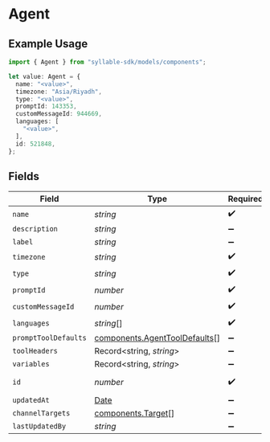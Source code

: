 # Agent

## Example Usage

```typescript
import { Agent } from "syllable-sdk/models/components";

let value: Agent = {
  name: "<value>",
  timezone: "Asia/Riyadh",
  type: "<value>",
  promptId: 143353,
  customMessageId: 944669,
  languages: [
    "<value>",
  ],
  id: 521848,
};
```

## Fields

| Field                                                                                         | Type                                                                                          | Required                                                                                      | Description                                                                                   |
| --------------------------------------------------------------------------------------------- | --------------------------------------------------------------------------------------------- | --------------------------------------------------------------------------------------------- | --------------------------------------------------------------------------------------------- |
| `name`                                                                                        | *string*                                                                                      | :heavy_check_mark:                                                                            | N/A                                                                                           |
| `description`                                                                                 | *string*                                                                                      | :heavy_minus_sign:                                                                            | N/A                                                                                           |
| `label`                                                                                       | *string*                                                                                      | :heavy_minus_sign:                                                                            | N/A                                                                                           |
| `timezone`                                                                                    | *string*                                                                                      | :heavy_check_mark:                                                                            | N/A                                                                                           |
| `type`                                                                                        | *string*                                                                                      | :heavy_check_mark:                                                                            | N/A                                                                                           |
| `promptId`                                                                                    | *number*                                                                                      | :heavy_check_mark:                                                                            | N/A                                                                                           |
| `customMessageId`                                                                             | *number*                                                                                      | :heavy_check_mark:                                                                            | N/A                                                                                           |
| `languages`                                                                                   | *string*[]                                                                                    | :heavy_check_mark:                                                                            | N/A                                                                                           |
| `promptToolDefaults`                                                                          | [components.AgentToolDefaults](../../models/components/agenttooldefaults.md)[]                | :heavy_minus_sign:                                                                            | N/A                                                                                           |
| `toolHeaders`                                                                                 | Record<string, *string*>                                                                      | :heavy_minus_sign:                                                                            | N/A                                                                                           |
| `variables`                                                                                   | Record<string, *string*>                                                                      | :heavy_minus_sign:                                                                            | N/A                                                                                           |
| `id`                                                                                          | *number*                                                                                      | :heavy_check_mark:                                                                            | The Agent ID                                                                                  |
| `updatedAt`                                                                                   | [Date](https://developer.mozilla.org/en-US/docs/Web/JavaScript/Reference/Global_Objects/Date) | :heavy_minus_sign:                                                                            | N/A                                                                                           |
| `channelTargets`                                                                              | [components.Target](../../models/components/target.md)[]                                      | :heavy_minus_sign:                                                                            | N/A                                                                                           |
| `lastUpdatedBy`                                                                               | *string*                                                                                      | :heavy_minus_sign:                                                                            | N/A                                                                                           |